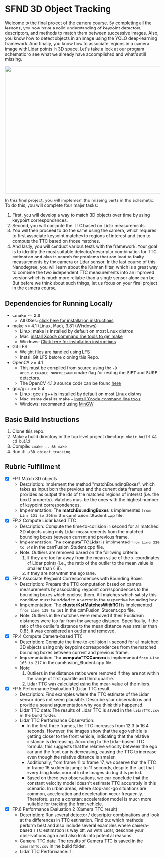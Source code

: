# SFND 3D Object Tracking

Welcome to the final project of the camera course. By completing all the lessons, you now have a solid understanding of keypoint detectors, descriptors, and methods to match them between successive images. Also, you know how to detect objects in an image using the YOLO deep-learning framework. And finally, you know how to associate regions in a camera image with Lidar points in 3D space. Let's take a look at our program schematic to see what we already have accomplished and what's still missing.

<img src="images/course_code_structure.png" width="779" height="414" />

In this final project, you will implement the missing parts in the schematic. To do this, you will complete four major tasks: 
1. First, you will develop a way to match 3D objects over time by using keypoint correspondences. 
2. Second, you will compute the TTC based on Lidar measurements. 
3. You will then proceed to do the same using the camera, which requires to first associate keypoint matches to regions of interest and then to compute the TTC based on those matches. 
4. And lastly, you will conduct various tests with the framework. Your goal is to identify the most suitable detector/descriptor combination for TTC estimation and also to search for problems that can lead to faulty measurements by the camera or Lidar sensor. In the last course of this Nanodegree, you will learn about the Kalman filter, which is a great way to combine the two independent TTC measurements into an improved version which is much more reliable than a single sensor alone can be. But before we think about such things, let us focus on your final project in the camera course. 

## Dependencies for Running Locally
* cmake >= 2.8
  * All OSes: [click here for installation instructions](https://cmake.org/install/)
* make >= 4.1 (Linux, Mac), 3.81 (Windows)
  * Linux: make is installed by default on most Linux distros
  * Mac: [install Xcode command line tools to get make](https://developer.apple.com/xcode/features/)
  * Windows: [Click here for installation instructions](http://gnuwin32.sourceforge.net/packages/make.htm)
* Git LFS
  * Weight files are handled using [LFS](https://git-lfs.github.com/)
  * Install Git LFS before cloning this Repo.
* OpenCV >= 4.1
  * This must be compiled from source using the `-D OPENCV_ENABLE_NONFREE=ON` cmake flag for testing the SIFT and SURF detectors.
  * The OpenCV 4.1.0 source code can be found [here](https://github.com/opencv/opencv/tree/4.1.0)
* gcc/g++ >= 5.4
  * Linux: gcc / g++ is installed by default on most Linux distros
  * Mac: same deal as make - [install Xcode command line tools](https://developer.apple.com/xcode/features/)
  * Windows: recommend using [MinGW](http://www.mingw.org/)

## Basic Build Instructions

1. Clone this repo.
2. Make a build directory in the top level project directory: `mkdir build && cd build`
3. Compile: `cmake .. && make`
4. Run it: `./3D_object_tracking`.

## Rubric Fulfillment
- [x] FP.1 Match 3D objects
  * Description: Implement the method "matchBoundingBoxes", which takes as input both the previous and the current data frames and provides as output the ids of the matched regions of interest (i.e. the boxID property). Matches must be the ones with the highest number of keypoint correspondences.
  * Implementation: The **matchBoundingBoxes** is implemented `from Line 251 to 268` in the camFusion_Student.cpp file.
- [x] FP.2 Compute Lidar based TTC
  * Description: Compute the time-to-collision in second for all matched 3D objects using only Lidar measurements from the matched bounding boxes between current and previous frame.
  * Implementation: The **computeTTCLidar** is implmented `from Line 220 to 248` in the camFusion_Student.cpp file.
  * Note: Outliers are removed based on the following criteria:
    1. If they are too far away from the mean value of the x-coordinates of Lidar points (i.e., the ratio of the outlier to the mean value is smaller than 0.8).
    2. If they are not within the ego lane.
- [x] FP.3 Associate Keypoint Correspondences with Bounding Boxes
  * Description: Prepare the TTC computation based on camera measurements by associating keypoint correspondences to the bounding boxes which enclose them. All matches which satisfy this condition must be added to a vector in the respective bounding box.
  * Implementation: The **clusterKptMatchesWithROI** is implemented `from Line 139 to 161` in the camFusion_Student.cpp file.
  * Note: Outliers in the matches were removed if their Euclidean distances were too far from the average distance. Specifically, if the ratio of the outlier's distance to the mean distance was smaller than 0.85, it was considered an outlier and removed.
- [x] FP.4 Compute Camera-based TTC
  * Description: Compute the time-to-collision in second for all matched 3D objects using only keypoint correspondences from the matched bounding boxes between current and previous frame.
  * Implementation: The **computeTTCCamera** is implemented `from Line 165 to 217` in the camFusion_Student.cpp file.
  * Note:  
    1. Outliers in the distance ratios were removed if they are not within the range of first quartile and third quartile.
    2. Lidar TTC was calculated using the mean value of the inliers.
- [x] FP.5 Performance Evaluation 1 (Lidar TTC result)
  * Description: Find examples where the TTC estimate of the Lidar sensor does not seem plausible. Describe your observations and provide a sound argumentation why you think this happened.
  * Lidar TTC data: The results of Lidar TTC is saved in the `lidarTTC.csv` in the build folder.
  * Lidar TTC Performance Observation: 
    * In the first three frames, the TTC increases from 12.3 to 16.4 seconds. However, the images show that the ego vehicle is getting closer to the front vehicle, indicating that the relative distance is decreasing. According to the Lidar-based TTC formula, this suggests that the relative velocity between the ego car and the front car is decreasing, causing the TTC to increase even though the relative distance is smaller.
    * Additionally, from frame 11 to frame 17, we observe that the TTC in frame 16 suddenly jumps to 11 seconds, despite the fact that everything looks normal in the images during this period.
    * Based on these two observations, we can conclude that the constant velocity model doesn't estimate TTC accurately in this scenario. In urban areas, where stop-and-go situations are common, acceleration and deceleration occur frequently. Therefore, using a constant acceleration model is much more suitable for tracking the front vehicle.
- [x] FP.6 Performance Evaluation 2 (Camera TTC result)
  * Description: Run several detector / descriptor combinations and look at the differences in TTC estimation. Find out which methods perform best and also include several examples where camera-based TTC estimation is way off. As with Lidar, describe your observations again and also look into potential reasons.
  * Camera TTC data: The results of Camera TTC is saved in the `cameraTTC.csv` in the build folder.
  * Lidar TTC Performance:
    1.
    <img src = ""/>
